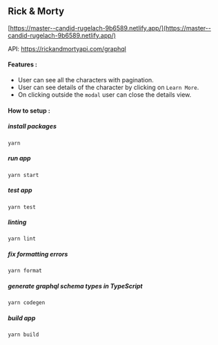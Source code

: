 ## Rick & Morty
[https://master--candid-rugelach-9b6589.netlify.app/](https://master--candid-rugelach-9b6589.netlify.app/)

API: https://rickandmortyapi.com/graphql

#### Features :
- User can see all the characters with pagination.
- User can see details of the character by clicking on `Learn More`.
- On clicking outside the `modal` user can close the details view.

#### How to setup :

##### install packages

```shell
yarn
```

##### run app

```shell
yarn start
```

##### test app

```shell
yarn test
```

##### linting

```shell
yarn lint
```

##### fix formatting errors

```shell
yarn format
```

##### generate graphql schema types in TypeScript
```shell
yarn codegen
```

##### build app

```shell
yarn build
```